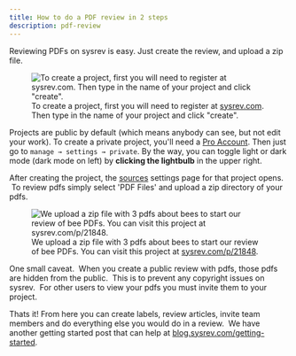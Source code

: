 ```yaml
---
title: How to do a PDF review in 2 steps
description: pdf-review
---
```

Reviewing PDFs on sysrev is easy. Just create the review, and upload a
zip file.

<figure>
<img src="https://sysrev-docs.s3.amazonaws.com/_posts/blog/content/images/2019/08/image-10.png" class="kg-image" alt="To create a project, first you will need to register at sysrev.com. Then type in the name of your project and click &quot;create&quot;. " /><figcaption aria-hidden="true">To create a project, first you will need to register at <a href="https://sysrev.com">sysrev.com</a>. Then type in the name of your project and click "create". </figcaption>
</figure>

Projects are public by default (which means anybody can see, but not
edit your work). To create a private project, you'll need a <u>Pro
Account</u>. Then just go to `manage → settings → private`. By the way,
you can toggle light or dark mode (dark mode on left) by ****clicking
the lightbulb**** in the upper right.

After creating the project, the
[sources](https://sysrev.com/u/42/p/21848/add-articles) settings page
for that project opens.  To review pdfs simply select 'PDF Files' and
upload a zip directory of your pdfs.  

<figure>
<img src="https://sysrev-docs.s3.amazonaws.com/_posts/blog/content/images/2019/12/bees.gif" class="kg-image" alt="We upload a zip file with 3 pdfs about bees to start our review of bee PDFs. You can visit this project at sysrev.com/p/21848. " /><figcaption aria-hidden="true">We upload a zip file with 3 pdfs about bees to start our review of bee PDFs. You can visit this project at <a href="sysrev.com/p/21848">sysrev.com/p/21848</a>. </figcaption>
</figure>

One small caveat.  When you create a public review with pdfs, those pdfs
are hidden from the public.  This is to prevent any copyright issues on
sysrev.  For other users to view your pdfs you must invite them to your
project.

Thats it! From here you can create labels, review articles, invite team
members and do everything else you would do in a review.  We have
another getting started post that can help at
[blog.sysrev.com/getting-started](https://blog.sysrev.com/getting-started/).

